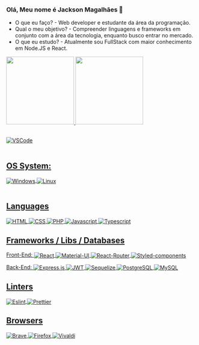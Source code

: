 ### Olá, Meu nome é Jackson Magalhães 👋

- O que eu faço? - Web developer e estudante da área da programação.
- Qual o meu objetivo? - Compreender linguagens e frameworks em conjunto com a área da tecnologia, enquanto busco entrar no mercado.
- O que eu estudo? - Atualmente sou FullStack com maior conhecimento em Node.JS e React.

<div>
  <a href="https://github.com/Jackson-SM">
  <img height="180em" src="https://github-readme-stats.vercel.app/api?username=Jackson-SM&show_icons=true&theme=buefy&include_all_commits=true&count_private=true" />
  <img height="180em" src="https://github-readme-stats.vercel.app/api/top-langs/?username=Jackson-SM&layout=compact&theme=buefy" />
</div>
<div style="display: inline_block"><br>
  
  <img align="center" alt="VSCode" src="https://img.shields.io/badge/Visual_Studio_Code-0078D4?style=for-the-badge&logo=visual%20studio%20code&logoColor=white" /><br /><br />
  
  ## OS System:
  
  <img align="center" alt="Windows" src="https://img.shields.io/badge/Windows-0078D6?style=for-the-badge&logo=windows&logoColor=white">
  <img align="center" alt="Linux" src="https://img.shields.io/badge/Linux-FCC624?style=for-the-badge&logo=linux&logoColor=black"><br /><br />
  
  ## Languages
  
  <img align="center" alt="HTML" src="https://img.shields.io/badge/HTML5-E34F26?style=for-the-badge&logo=html5&logoColor=white">
  <img align="center" alt="CSS" src="https://img.shields.io/badge/CSS3-1572B6?style=for-the-badge&logo=css3&logoColor=white">
  <img align="center" alt="PHP" src="https://img.shields.io/badge/PHP-777BB4?style=for-the-badge&logo=php&logoColor=white">
  <img align="center" alt="Javascript" src="https://img.shields.io/badge/JavaScript-F7DF1E?style=for-the-badge&logo=javascript&logoColor=black">
  <img align="center" alt="Typescript" src="https://img.shields.io/badge/TypeScript-007ACC?style=for-the-badge&logo=typescript&logoColor=white">
  
   ## Frameworks / Libs / Databases
    
   Front-End:
   <img align="center" alt="React" src="https://img.shields.io/badge/React-20232A?style=for-the-badge&logo=react&logoColor=61DAFB">
   <img align="center" alt="Material-UI" src="https://img.shields.io/badge/Material--UI-0081CB?style=for-the-badge&logo=material-ui&logoColor=white">
   <img align="center" alt="React-Router" src="https://img.shields.io/badge/React_Router-CA4245?style=for-the-badge&logo=react-router&logoColor=white">
   <img align="center" alt="Styled-components" src="https://img.shields.io/badge/styled--components-DB7093?style=for-the-badge&logo=styled-components&logoColor=white">
   
   Back-End:
   <img align="center" alt="Express.js" src="https://img.shields.io/badge/Express.js-404D59?style=for-the-badge">
   <img align="center" alt="JWT" src="https://img.shields.io/badge/json%20web%20tokens-323330?style=for-the-badge&logo=json-web-tokens&logoColor=pink">
   <img align="center" alt="Sequelize" src="https://img.shields.io/badge/sequelize-323330?style=for-the-badge&logo=sequelize&logoColor=blue">
   <img align="center" alt="PostgreSQL" src="https://img.shields.io/badge/PostgreSQL-316192?style=for-the-badge&logo=postgresql&logoColor=white">
   <img align="center" alt="MySQL" src="https://img.shields.io/badge/MySQL-00000F?style=for-the-badge&logo=mysql&logoColor=white">
  
  ## Linters
  
  <img align="center" alt="Eslint" src="https://img.shields.io/badge/eslint-3A33D1?style=for-the-badge&logo=eslint&logoColor=white">
  <img align="center" alt="Prettier" src="https://img.shields.io/badge/prettier-1A2C34?style=for-the-badge&logo=prettier&logoColor=F7BA3E">
  
  ## Browsers
  
  <img align="center" alt="Brave" src="https://img.shields.io/badge/Brave-FF1B2D?style=for-the-badge&logo=Brave&logoColor=white">
  <img align="center" alt="Firefox" src="https://img.shields.io/badge/Firefox_Browser-FF7139?style=for-the-badge&logo=Firefox-Browser&logoColor=white">
  <img align="center" alt="Vivaldi" src="https://img.shields.io/badge/Vivaldi-EF3939?style=for-the-badge&logo=Vivaldi&logoColor=white">
  
</div>
